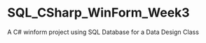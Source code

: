 SQL_CSharp_WinForm_Week3
========================

A C# winform project using SQL Database for a Data Design Class
